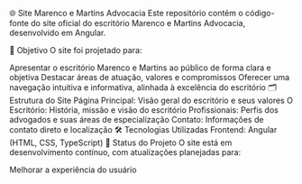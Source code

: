 🌐 Site Marenco e Martins Advocacia
Este repositório contém o código-fonte do site oficial do escritório Marenco e Martins Advocacia, desenvolvido em Angular.

🎯 Objetivo
O site foi projetado para:

Apresentar o escritório Marenco e Martins ao público de forma clara e objetiva
Destacar áreas de atuação, valores e compromissos
Oferecer uma navegação intuitiva e informativa, alinhada à excelência do escritório
🗂 Estrutura do Site
Página Principal: Visão geral do escritório e seus valores
O Escritório: História, missão e visão do escritório
Profissionais: Perfis dos advogados e suas áreas de especialização
Contato: Informações de contato direto e localização
🛠 Tecnologias Utilizadas
Frontend: Angular (HTML, CSS, TypeScript)
🚧 Status do Projeto
O site está em desenvolvimento contínuo, com atualizações planejadas para:

Melhorar a experiência do usuário
